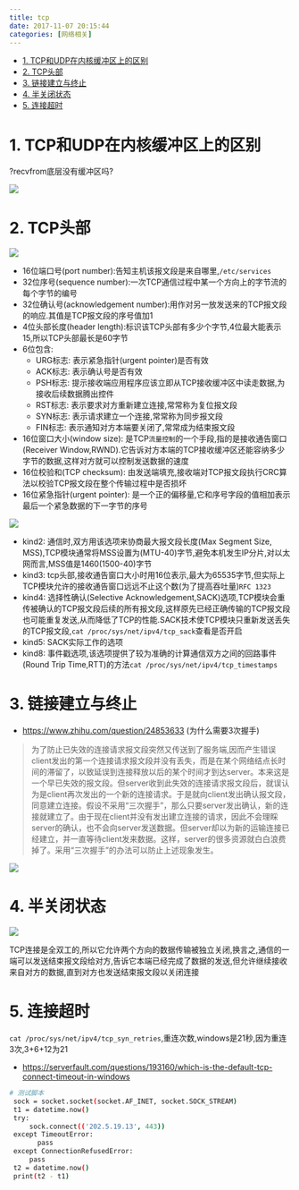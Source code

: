 ```yaml
---
title: tcp
date: 2017-11-07 20:15:44
categories: [网络相关]
---
```


<!-- TOC -->

- [1. TCP和UDP在内核缓冲区上的区别](#1-tcp和udp在内核缓冲区上的区别)
- [2. TCP头部](#2-tcp头部)
- [3. 链接建立与终止](#3-链接建立与终止)
- [4. 半关闭状态](#4-半关闭状态)
- [5. 连接超时](#5-连接超时)

<!-- /TOC -->


<a id="markdown-1-tcp和udp在内核缓冲区上的区别" name="1-tcp和udp在内核缓冲区上的区别"></a>
# 1. TCP和UDP在内核缓冲区上的区别

?recvfrom底层没有缓冲区吗?

![](http://ouxarji35.bkt.clouddn.com/snipaste_20171107_205238.png)


<a id="markdown-2-tcp头部" name="2-tcp头部"></a>
# 2. TCP头部

![](http://ouxarji35.bkt.clouddn.com/snipaste_20171107_205720.png)

* 16位端口号(port number):告知主机该报文段是来自哪里,`/etc/services`
* 32位序号(sequence number):一次TCP通信过程中某一个方向上的字节流的每个字节的编号
* 32位确认号(acknowledgement number):用作对另一放发送来的TCP报文段的响应.其值是TCP报文段的序号值加1
* 4位头部长度(header length):标识该TCP头部有多少个字节,4位最大能表示15,所以TCP头部最长是60字节
* 6位包含:
  * URG标志: 表示紧急指针(urgent pointer)是否有效
  * ACK标志: 表示确认号是否有效
  * PSH标志: 提示接收端应用程序应该立即从TCP接收缓冲区中读走数据,为接收后续数据腾出控件
  * RST标志: 表示要求对方重新建立连接,常常称为复位报文段
  * SYN标志: 表示请求建立一个连接,常常称为同步报文段
  * FIN标志: 表示通知对方本端要关闭了,常常成为结束报文段
* 16位窗口大小(window size): 是TCP`流量控制`的一个手段,指的是接收通告窗口(Receiver Window,RWND).它告诉对方本端的TCP接收缓冲区还能容纳多少字节的数据,这样对方就可以控制发送数据的速度
* 16位校验和(TCP checksum): 由发送端填充,接收端对TCP报文段执行CRC算法以校验TCP报文段在整个传输过程中是否损坏
* 16位紧急指针(urgent pointer): 是一个正的偏移量,它和序号字段的值相加表示最后一个紧急数据的下一字节的序号


![](http://ouxarji35.bkt.clouddn.com/snipaste_20171107_215803.png)

* kind2: 通信时,双方用该选项来协商最大报文段长度(Max Segment Size, MSS),TCP模块通常将MSS设置为(MTU-40)字节,避免本机发生IP分片,对以太网而言,MSS值是1460(1500-40)字节
* kind3: tcp头部,接收通告窗口大小时用16位表示,最大为65535字节,但实际上TCP模块允许的接收通告窗口远远不止这个数(为了提高吞吐量)`RFC 1323`
* kind4: 选择性确认(Selective Acknowledgement,SACK)选项,TCP模块会重传被确认的TCP报文段后续的所有报文段,这样原先已经正确传输的TCP报文段也可能重复发送,从而降低了TCP的性能.SACK技术使TCP模块只重新发送丢失的TCP报文段,`cat /proc/sys/net/ipv4/tcp_sack`查看是否开启
* kind5: SACK实际工作的选项
* kind8: 事件戳选项,该选项提供了较为准确的计算通信双方之间的回路事件(Round Trip Time,RTT)的方法`cat /proc/sys/net/ipv4/tcp_timestamps`

<a id="markdown-3-链接建立与终止" name="3-链接建立与终止"></a>
# 3. 链接建立与终止

* https://www.zhihu.com/question/24853633 (为什么需要3次握手)

> 为了防止已失效的连接请求报文段突然又传送到了服务端,因而产生错误client发出的第一个连接请求报文段并没有丢失，而是在某个网络结点长时间的滞留了，以致延误到连接释放以后的某个时间才到达server。本来这是一个早已失效的报文段。但server收到此失效的连接请求报文段后，就误认为是client再次发出的一个新的连接请求。于是就向client发出确认报文段，同意建立连接。假设不采用“三次握手”，那么只要server发出确认，新的连接就建立了。由于现在client并没有发出建立连接的请求，因此不会理睬server的确认，也不会向server发送数据。但server却以为新的运输连接已经建立，并一直等待client发来数据。这样，server的很多资源就白白浪费掉了。采用“三次握手”的办法可以防止上述现象发生。

![](http://ouxarji35.bkt.clouddn.com/snipaste_20171107_222407.png)

<a id="markdown-4-半关闭状态" name="4-半关闭状态"></a>
# 4. 半关闭状态

![](http://ouxarji35.bkt.clouddn.com/snipaste_20171108_123459.png)

TCP连接是全双工的,所以它允许两个方向的数据传输被独立关闭,换言之,通信的一端可以发送结束报文段给对方,告诉它本端已经完成了数据的发送,但允许继续接收来自对方的数据,直到对方也发送结束报文段以关闭连接

<a id="markdown-5-连接超时" name="5-连接超时"></a>
# 5. 连接超时

`cat /proc/sys/net/ipv4/tcp_syn_retries`,重连次数,windows是21秒,因为重连3次,3+6+12为21

* https://serverfault.com/questions/193160/which-is-the-default-tcp-connect-timeout-in-windows

```bash
# 测试脚本
 sock = socket.socket(socket.AF_INET, socket.SOCK_STREAM)
 t1 = datetime.now()
 try:
     sock.connect(('202.5.19.13', 443))
 except TimeoutError:
       pass
 except ConnectionRefusedError:
     pass
 t2 = datetime.now()
 print(t2 - t1)
```
